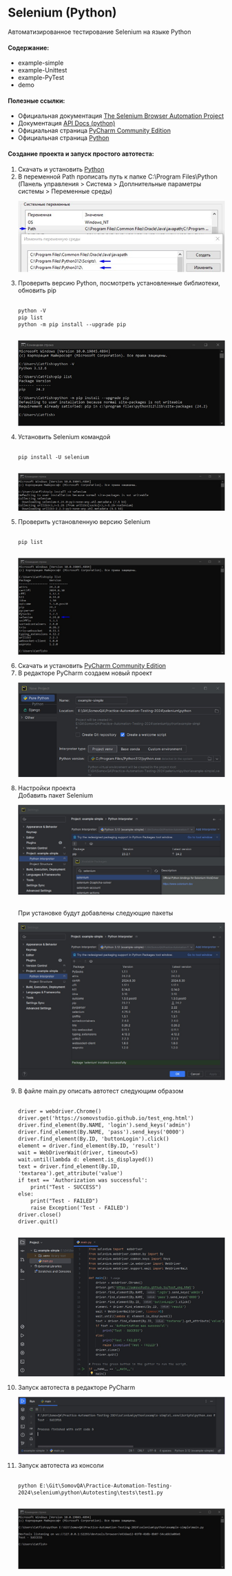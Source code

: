 # Selenium (Python)

Автоматизированное тестирование Selenium на языке Python

<p>
	<h4>Содержание:</h2>
	<ul>
		<li>example-simple</li>
		<li>example-Unittest</li>
		<li>example-PyTest</li>
		<li>demo</li>
	</ul>
</p>

<p>
	<h4>Полезные ссылки:</h2>
	<ul>
		<li>Официальная документация <a href="https://www.selenium.dev/documentation/">The Selenium Browser Automation Project</a></li>
		<li>Документация <a href="https://www.selenium.dev/selenium/docs/api/py/index.html">API Docs (python)</a></li>
		<li>Официальная страница <a href="https://www.jetbrains.com/pycharm/download/other.html">PyCharm Community Edition</a></li>
		<li>Официальная страница <a href="https://www.python.org/">Python</a></li>
	</ul>
</p>

<p>
	<h4>Создание проекта и запуск простого автотеста:</h2>
	<ol>
		<li>Скачать и установить <a href="https://www.python.org/">Python</a></li>
		<li>В переменной Path прописать путь к папке C:\Program Files\Python
			<br>(Панель управления > Система > Доплнительные параметры системы > Переменные среды)
			<p align="left">
				<img src="https://github.com/Somov-QA/Practice-Automation-Testing-2024/blob/main/_images/python_path.jpg">
			</p>
		</li>
		<li>Проверить версию Python, посмотреть установленные библиотеки, обновить pip
			<pre><code>
python -V
pip list
python -m pip install --upgrade pip
			</code></pre>
			<p align="left">
				<img src="https://github.com/Somov-QA/Practice-Automation-Testing-2024/blob/main/_images/python_version_console.jpg">
			</p>
		</li>
		<li>Установить Selenium командой
			<pre><code>
pip install -U selenium
			</code></pre>
			<p align="left">
				<img src="https://github.com/Somov-QA/Practice-Automation-Testing-2024/blob/main/_images/python_install.jpg">
			</p>
		</li>
		<li>Проверить установленную версию Selenium
			<pre><code>
pip list
			</code></pre>
			<p align="left">
				<img src="https://github.com/Somov-QA/Practice-Automation-Testing-2024/blob/main/_images/python_pip_list_selenium.jpg">
			</p>
		</li>
		<li>Скачать и установить <a href="https://www.jetbrains.com/pycharm/download/other.html">PyCharm Community Edition</a></li>
		<li>В редакторе PyCharm создаем новый проект
			<p align="left">
				<img src="https://github.com/Somov-QA/Practice-Automation-Testing-2024/blob/main/_images/python_new_project.jpg">
			</p>
		</li>
		<li>Настройки проекта
			<br> Добавить пакет Selenium
			<p align="left">
				<img src="https://github.com/Somov-QA/Practice-Automation-Testing-2024/blob/main/_images/python_project_settings_add_pack.jpg">
			</p>
			<br> При установке будут добавлены следующие пакеты
			<p align="left">
				<img src="https://github.com/Somov-QA/Practice-Automation-Testing-2024/blob/main/_images/python_project_settings_selenium.jpg">
			</p>
		</li>
		<li>В файле main.py описать автотест следующим образом
			<pre><code>
driver = webdriver.Chrome()
driver.get('https://somovstudio.github.io/test_eng.html')
driver.find_element(By.NAME, 'login').send_keys('admin')
driver.find_element(By.NAME, 'pass').send_keys('0000')
driver.find_element(By.ID, 'buttonLogin').click()
element = driver.find_element(By.ID, 'result')
wait = WebDriverWait(driver, timeout=5)
wait.until(lambda d: element.is_displayed())
text = driver.find_element(By.ID, 'textarea').get_attribute('value')
if text == 'Authorization was successful':
    print("Test - SUCCESS")
else:
    print("Test - FAILED")
    raise Exception('Test - FAILED')
driver.close()
driver.quit()
			</code></pre>
			<p align="left">
				<img src="https://github.com/Somov-QA/Practice-Automation-Testing-2024/blob/main/_images/python_main.jpg">
			</p>
		</li>
		<li>Запуск автотеста в редакторе PyCharm
			<p align="left">
				<img src="https://github.com/Somov-QA/Practice-Automation-Testing-2024/blob/main/_images/python_main_run.jpg">
			</p>
		</li>
		<li>Запуск автотеста из консоли
			<pre><code>
python E:\Git\SomovQA\Practice-Automation-Testing-2024\selenium\python\Autotesting\tests\test1.py
			</code></pre>
			<p align="left">
				<img src="https://github.com/Somov-QA/Practice-Automation-Testing-2024/blob/main/_images/python_main_console_run.jpg">
			</p>
		</li>
	</ol>
</p>